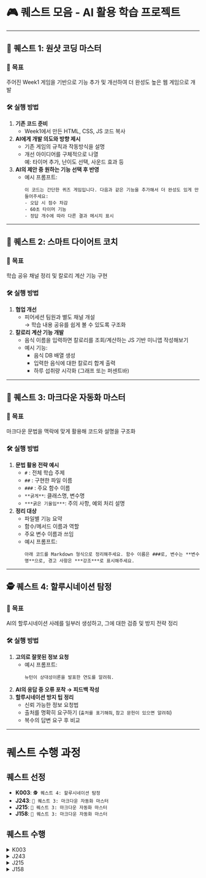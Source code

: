 # 🎮 퀘스트 모음 - AI 활용 학습 프로젝트

---

## 🧩 퀘스트 1: 원샷 코딩 마스터

### 🎯 목표

주어진 Week1 게임을 기반으로 기능 추가 및 개선하여 더 완성도 높은 웹 게임으로 개발

### 🛠 실행 방법

1. **기존 코드 준비**
   - Week1에서 만든 HTML, CSS, JS 코드 복사
2. **AI에게 개발 의도와 방향 제시**
   - 기존 게임의 규칙과 작동방식을 설명
   - 개선 아이디어를 구체적으로 나열  
     예: 타이머 추가, 난이도 선택, 사운드 효과 등
3. **AI의 제안 중 원하는 기능 선택 후 반영**
   - 예시 프롬프트:
     ```
     이 코드는 간단한 퀴즈 게임입니다. 다음과 같은 기능을 추가해서 더 완성도 있게 만들어주세요:
     - 오답 시 점수 차감
     - 60초 타이머 기능
     - 정답 개수에 따라 다른 결과 메시지 표시
     ```

---

## 🍎 퀘스트 2: 스마트 다이어트 코치

### 🎯 목표

학습 공유 채널 정리 및 칼로리 계산 기능 구현

### 🛠 실행 방법

1. **협업 개선**
   - 피어세션 팀원과 별도 채널 개설  
     → 학습 내용 공유를 쉽게 볼 수 있도록 구조화
2. **칼로리 계산 기능 개발**
   - 음식 이름을 입력하면 칼로리를 조회/계산하는 JS 기반 미니앱 작성해보기
   - 예시 기능:
     - 음식 DB 배열 생성
     - 입력한 음식에 대한 칼로리 합계 출력
     - 하루 섭취량 시각화 (그래프 또는 퍼센트바)

---

## 📘 퀘스트 3: 마크다운 자동화 마스터

### 🎯 목표

마크다운 문법을 맥락에 맞게 활용해 코드와 설명을 구조화

### 🛠 실행 방법

1. **문법 활용 전략 예시**
   - `#` : 전체 학습 주제
   - `##` : 구현한 파일 이름
   - `###` : 주요 함수 이름
   - `**굵게**`: 클래스명, 변수명
   - `***굵은 기울임***`: 주의 사항, 예외 처리 설명
2. **정리 대상**
   - 파일별 기능 요약
   - 함수/메서드 이름과 역할
   - 주요 변수 이름과 쓰임
   - 예시 프롬프트:
     ```
     아래 코드를 Markdown 형식으로 정리해주세요. 함수 이름은 ###로, 변수는 **변수명**으로, 경고 사항은 ***강조***로 표시해주세요.
     ```

---

## 🕵️ 퀘스트 4: 할루시네이션 탐정

### 🎯 목표

AI의 할루시네이션 사례를 일부러 생성하고, 그에 대한 검증 및 방지 전략 정리

### 🛠 실행 방법

1. **고의로 잘못된 정보 요청**
   - 예시 프롬프트:
     ```
     뉴턴이 상대성이론을 발표한 연도를 알려줘.
     ```
2. **AI의 응답 중 오류 포착 → 피드백 작성**
3. **할루시네이션 방지 팁 정리**
   - 신뢰 가능한 정보 요청법
   - 출처를 명확히 요구하기 (`출처를 표기해줘`, `참고 문헌이 있으면 알려줘`)
   - 복수의 답변 요구 후 비교

---
# 퀘스트 수행 과정

## 퀘스트 선정
- **K003**: `🕵️ 퀘스트 4: 할루시네이션 탐정`
- **J243**: `📘 퀘스트 3: 마크다운 자동화 마스터`
- **J215**: `📘 퀘스트 3: 마크다운 자동화 마스터`
- **J158**: `📘 퀘스트 3: 마크다운 자동화 마스터`

## 퀘스트 수행
<details>
<summary>K003</summary>

## 수행 결과
- 질문 및 답변
  - 2024년에 있었던 대한민국 대통령 선거 결과는?
  <br>=> 2025년 6월 3일에 치러진 한국의 **7대 대통령 선거(제 21대 대통령 선거)**는 다음과 같은 결과를 가져왔습니다..(생략)
  - 1970년대 대한민국에서 발행된 '해바라기'라는 잡지의 12월호 27페이지에 실린 기사의 제목은 무엇인가?
  <br>=> 죄송합니다만, 제가 조사한 자료에서는 1970년대 대한민국에서 발행된 『해바라기』라는 잡지의 12월호 27페이지에 실린 기사 제목을 정확히 찾을 수 없었습니다..(생략)
  - 세종대왕이 쓴 소설 '춘향전'의 줄거리를 알려줘
  <br>=> 사실, 세종대왕은 『춘향전』을 쓰지 않았습니다..(생략)
- 결과
   - AI 할루시네이션 사례를 생성하는데 실패했다.
   - 과거 AI 할루시네션이 많이 발생했던 이유
     - 단순한 확률 기반 텍스트 예측이 중심 -> 문법적으로 그럴듯하지만 사실 확인은 부실
     - 모델에 도메인 지식이나 외부 문서 접속 능력이 없었다
   - 최근에 AI 할루시네이션 현상이 많이 개선된 배경

     | 기술적 개선                                   | 설명                                  |
     | ---------------------------------------- | ----------------------------------- |
     | **사전 학습 데이터의 고도화**                       | 더 방대한 양의 고품질 데이터로 학습 → 더 많은 사실을 암기함 |
     | **RLHF (Human Feedback)**                | 사람이 평가하여 잘못된 응답을 교정 → 정답률 향상        |
     | **Chain-of-Thought & ReAct 추론**          | 단계적 사고, 외부 도구 호출 등으로 논리적 사고 가능      |
     | **Retrieval-Augmented Generation (RAG)** | 외부 문서 검색 후 참조 → 허위 정보 줄어듦           |
     | **Long context**                         | 더 많은 대화/문서 히스토리 참조 가능 → 맥락 오류 감소    |
     | **Fact-checking 회로 내장**                  | 최신 LLM은 내부적으로 참/거짓 추론 경로 학습됨        |

- AI 할루시네이션을 겪어본 경험
  - 바이브 코딩처럼 AI를 활용할 때 연속적이고 복잡한 대화 흐름 속에서는 AI 할루시네이션 현상을 겪었었다
  - 바이브 코딩시 AI 할루시네이션이 발생하는 원인

    | 원인                        | 설명                                        |
    | ------------------------- | ----------------------------------------- |
    | **맥락 오염 (context drift)** | 과거 질문에 기반한 응답이 누적되며, 점점 초기 의도와 어긋남        |
    | **헷갈리는 상태 유지**            | 변수 이름, 논리 흐름, 조건 등이 계속 바뀌면서 AI가 이전 흐름을 착각 |
    | **로컬 규칙 충돌**              | 새로운 지시가 이전 지시와 모순될 경우, 일관성 유지에 실패         |
    | **프롬프트 모호성**              | 질문이 “사람은 이해하지만 AI는 애매한” 상태일 때 추론 실패       |
    | **지연된 피드백 루프**            | 중간에 잘못된 흐름을 사용자가 정정하지 않으면 누적 오차 발생        |
      - ex)
         ```
         - 초기 질문:
            “이 코드에서 for문을 while로 바꿔줘”
         - 후속 질문:
            “이전 결과랑 비교해서 최적화해줘”
         
         → 이미 오류가 있는 코드에 기반한 요청이므로 AI가 잘못된 것을 기준 삼고 계속 생성
         ```

- 사용자 입장에서 AI 할루시네이션을 방지하기

  | 전략                               | 설명                         | 예시                                                                  |
  | -------------------------------- | -------------------------- | ------------------------------------------------------------------- |
  | **명확하고 구체적으로 질문하기**              | 애매하거나 열린 질문은 허위 생성 유도      | ❌ "AI 트렌드 알려줘" → ✅ "2023\~2024년 IEEE 기준 AI 연구 트렌드 3가지를 논문 기준으로 알려줘" |
  | **역할(Role) 부여**                  | AI에게 명확한 역할을 부여하면 일관성이 향상됨 | "당신은 전문 의료 컨설턴트입니다. 다음 문장을 설명해주세요…"                                 |
  | **정보 출처 요구하기**                   | 출처 기반 응답을 유도하면 허위 줄 가능성 감소 | "사실로 입증된 논문이나 공신력 있는 통계 기반으로 설명해줘"                                  |
  | **할 수 없는 것은 하지 말라고 명시**          | 무조건 답변하려는 성향 억제            | "확실하지 않으면 모른다고 답해줘" / "출처 없으면 추측하지 마"                               |
  | **단계적 추론 유도 (Chain-of-Thought)** | 답을 도출하는 과정을 쓰게 하면 오류 확률 감소 | "단계적으로 생각해봐. 먼저 조건을 정리하고, 다음으로 논리 전개를 해줘"                           |
  | **비교 질문은 제한하거나 정제**              | 허위 비교 생성 가능성이 높음           | "GPT-4와 Claude 3 중 성능이 더 좋다는 주장을 뒷받침할 실제 벤치마크를 보여줘"                 |

  
</details>

<details>
<summary>J243</summary>

### 스크립트

제가 짠 코드와 함께 아래처럼 스크립트를 작성해 마크다운 작성을 명령했습니다.

```
이건 내가 git add를 나만의 방식으로 구현한 myadd 명령어야. 
이 코드를 설명할건데 마크다운 형식으로 정리할거야.

# : 전체 학습 주제
## : 구현한 파일 이름
### : 주요 함수 이름
**굵게**: 클래스명, 변수명
***굵은 기울임***: 주의 사항, 예외 처리 설명

이외 필요한 부분은 기준을 정해서 정리하면 되고, 정리 대상은 

- 파일별 기능 요약 
- 함수/메서드 이름과 역할 
- 주요 변수 이름과 쓰임

정도?! 이제 정리해줘!
```



### 결과

아래처럼 문법활용 전략을 지키면서 정리를 해주었습니다.

````markdown
# 📘 Git `add` 명령어 모방 구현

## 📂 구현한 파일: `mygit-add.js`

로컬 `.git` 디렉토리의 `objects`, `index` 디렉토리 구조를 직접 조작하여 Git의 `add` 명령어를 모방한 사용자 정의 명령어 `myadd`를 구현한다.
 실행 예시:

```bash
$ node mygit-add.js <file>
```

------

## 🔧 주요 함수 목록과 역할

### `createBlobContent(filePath)`

- **역할**: 실제 파일 내용을 Git blob 형식으로 변환
- **반환값**: `Buffer` (blob header + 파일 내용)
- **상세**:
  - `blob ${content.length}\0` 형태의 헤더를 붙여 Git blob 포맷 생성

------

###  `hashObject(blobBuffer)`

- **역할**: 주어진 blob buffer를 SHA-1 해시로 변환
- **반환값**: 40자 길이의 해시 문자열 (hex)

------

###  `writeObjectToGit(hash, blobBuffer)`

- **역할**: `.git/objects/`에 blob 객체 저장
- **입력**:
  - **hash**: blob의 SHA-1 해시
  - **blobBuffer**: blob 데이터
- **동작**:
  - 경로: `.git/objects/<2자리>/<나머지 38자리>`
  - 존재 여부 확인 후 존재하면 ***[skip] 메시지 출력***
  - 없다면 압축 후 저장 (zlib 사용)

------

### `writeIndexEntry(filePath, shaHex)`

- **역할**: `.git/index` 파일에 새로운 인덱스 항목 추가
- **처리 흐름**:
  1. 파일 메타데이터 읽기 (ctime, mtime 등)
  2. **62바이트의 고정 길이 entry buffer 생성**
  3. SHA 해시 20바이트 저장
  4. 경로 길이를 **flags(2바이트)** 로 저장
  5. 총 길이를 8바이트 정렬
  6. 기존 `.git/index` 존재 여부에 따라 헤더/엔트리 병합
- ***주의사항***:
  - Git Index 파일의 구조를 따른다: `Header(12B) + Entry * N`
  - 새 entry를 추가할 때 **entry count를 수정**해야 한다

------

### `myadd()`

- **역할**: 전체 명령 실행을 담당하는 main 함수
- **입력**: 커맨드라인 인자로 전달된 `filePath`
- **동작 순서**:
  1. 파일이 지정되지 않았으면 ***에러 후 종료***
  2. `createBlobContent`로 blob 생성
  3. `hashObject`로 SHA-1 생성
  4. `writeObjectToGit`으로 `.git/objects`에 저장
  5. `writeIndexEntry`로 `.git/index`에 entry 등록
````



### 향후 활용 방안 및 느낀점

학습정리나 리드미를 작성할 때 생각의 흐름대로 일단 써놓고 AI로 미션과 정보의 흐름에 맞게 수정을 해달라는 요청을 자주 했었습니다. 그때마다 마크다운 문법을 활용하는 방식이 달라 수정된 흐름만 참고를 하여 다시 작성을 했었는데, 이런식으로 문법 활용 전략을 제시하면 수고를 덜 수 있을 것 같습니다.

</details>

<details>
<summary>J215</summary>

### 07/29 수행결과

- Day 11에 진행한 부스트 영상 서비스에서 Event Looper 클래스 코드를 예시에서 나온 문법으로 정리해달라고 프롬프트를 전달했습니다.

- 실행 결과
```
EventLooper.js
EventLooper 클래스
Node.js의 EventEmitter를 상속받아, 영상 처리 파이프라인(등록 → 변환 → 검증)을 이벤트 기반으로 관리하는 클래스입니다.

생성자 및 주요 변수
eventQueue: 이벤트 큐 객체
conversionModule: 변환 모듈
validationModule: 검증 모듈
isRunning: 루프 실행 상태
loopInterval: 루프 주기(ms)
intervalId: setInterval ID
processingStatus: 각 단계별 처리 상태를 저장하는 객체
주요 함수
### setupEventListeners
각 모듈 및 큐에서 발생하는 이벤트를 수신하여, 적절한 처리 함수로 연결합니다.
강조: 이벤트 연결이 누락되면 정상 동작하지 않으니 주의!
### start
루프를 시작하고, 주기적으로 큐를 확인하여 처리합니다.
이미 실행 중이면 중복 실행을 방지합니다.
### processQueues
등록, 변환, 검증 큐를 순차적으로 처리합니다.
### processRegistration / processConversion / processValidation
각 큐가 비어있지 않으면 dequeue 요청 이벤트를 발생시킵니다.
강조: 이미 처리 중이거나, 선행 단계가 진행 중이면 건너뜁니다.
### processRegistrationVideo / processConversionVideo / processValidationVideo
dequeue된 영상을 받아 다음 단계로 넘기거나, 실패 시 큐에 재등록합니다.
강조: 영상이 없거나 오류 발생 시 상태 플래그를 반드시 초기화해야 합니다.
### handleConversionData / handleValidationData
변환/검증 완료 시, 상태를 갱신하고 다음 큐에 등록하거나 상태 변경 이벤트를 발생시킵니다.
### stop
루프를 중지하고, interval을 해제합니다.
예외 처리 및 주의사항
각 처리 함수에서 오류 발생 시 콘솔에 에러 메시지를 출력하고, 상태 플래그를 적절히 초기화해야 합니다.
이벤트 기반 구조이므로, 이벤트 누락/중복에 주의해야 합니다.
```
   - 제가 직접 짠 함수이지만, 제가 Event Looper 클래스 구현을 설명할 때 보다 더욱 잘 설명해주는 것 같다고 느꼈습니다.
   - AI는 어떻게 사용하는 가에 따라 사용하는 방법이 무궁무진하다고 느꼈고 다음에는 문법을 좀 더 구체적으로 제시해서 실행해봐야겠다고 생각했습니다.

### 07/31 수행결과

- Day 13에 구현한 committ.js 파일을 요약해달라고 보냈습니다.
- 프롬프트는 아래 코드를 Markdown 형식으로 정리해주세요. 함수 이름은 ###로, 변수는 변수명으로, 경고 사항은 강조, 함수의 흐름이 잘 나타나도록 -> 화살표를 이용해서 정리해줘 와 같이 함수의 흐름 정리를 추가로 부탁했습니다.

- 수행 결과
## commit.js
### execute 함수
커밋 메시지를 받아 Git 커밋을 생성하는 함수입니다.
-----
**함수 흐름**
1. 입력 메시지 확인
   → message가 없으면
   → message를 입력해주세요 출력 후 종료

2. Git 저장소 존재 확인
   → .git 폴더가 없으면
   → Git repository가 없습니다. 출력 후 종료

3. index 파일 존재 확인
   → indexPath = index
   → index 파일이 없으면
   → index 파일이 생성되지 않았습니다. 출력 후 종료

4. index 파일 읽기 및 파싱
→ indexContent 읽기
→ JSON 파싱 실패 시
→ 인덱스를 읽어오는데 오류가 발생했습니다. 출력 후 종료

5. index 엔트리 확인
→ index.entries가 없거나 비어있으면
→ commit 할 것이 없습니다. 출력 후 종료

6. 트리 구조 생성
→ rootTree, filesByDirectory 등 초기화
→ index 엔트리를 디렉토리별로 분류
→ 각 디렉토리별로 Tree 객체 생성 및 파일 추가
→ 하위 디렉토리부터 상위 디렉토리로 트리 해시 생성
→ 상위 디렉토리에 하위 트리 추가

7. 루트 트리 해시 생성
→ rootTreeHash 저장

8. 부모 커밋 해시 확인
→ headPath = HEAD
→ HEAD가 ref면 참조 파일에서 커밋 해시 읽기
→ 아니면 HEAD 내용 사용
→ parentHashes에 저장

9. 커밋 정보 생성
→ timestamp, authorInfo 등 생성
→ Commit 객체 생성

10. 커밋 저장 및 HEAD 갱신
→ commitHash 저장
→ HEAD가 ref면 참조 파일에, 아니면 HEAD에 커밋 해시 기록
→ 최신 커밋 해시 및 메시지 출력

11. index 초기화
→ indexPath에 빈 엔트리 저장
→ 실패 시 index 초기화 실패 출력

**주요 변수**
- message: 커밋 메시지
- indexPath: index 경로
- index: 파싱된 인덱스 데이터
- rootTree: 루트 트리 객체
- filesByDirectory: 디렉토리별 파일 목록
- trees: 디렉토리별 트리 객체
- rootTreeHash: 루트 트리 해시
- parentHashes: 부모 커밋 해시 배열
- headPath: HEAD 경로
- commit: Commit 객체
- commitHash: 생성된 커밋 해시
-----
***경고 및 예외 처리***
- message, .git 폴더, index 파일, index 엔트리 등 필수 값이 없으면 즉시 종료
- index 파일 파싱, 커밋 저장, index 초기화 등에서 오류 발생 시 콘솔에 에러 메시지 출력
-----

</details>

<details>
<summary>J158</summary>
   
## Day.13 마크다운 형식으로 코드 설명 정리

```
아래 코드를 Markdown 형식으로 정리해주세요. 함수 이름은 ###로, 변수는 **변수명**으로, 경고 사항은 ***강조***로 표시해주세요.
```
- 예시 프롬프트를 이용해 이번에 구현한 코드 파일을 마크다운 형식으로 정리해 보았습니다.
- `함수 이름은 ###로`라는 프롬프트 내용을 마크다운 형식이 아니라 함수 이름을 나타내는 방식으로 이해하여 중복으로 나타난 것을 확인할 수 있었습니다.
- 변수명이나 강조할 사항은 프롬프트에 맞게 동작하는 것을 확인할 수 있었습니다.
- 함수 이름, 변수명, 경고 사항등을 마크다운 형식을 이용해 더욱 가독성 높게 마크다운으로 코드 설명을 작성할 수 있었습니다.

### 프롬프트 결과 (일부)
```
### ### `analyzeIndex()`

> `.git/index` 파일을 바이너리로 읽어 스테이징된 파일의 정보를 출력

* **indexPath**: `.git/index` 경로

* **entryCount**: 스테이징된 파일(entry)의 개수
  → `buffer.readUInt32BE(8)`로 읽음

* 루프 내부에서 수행:

  * **sha**: blob 오브젝트의 SHA-1 해시 (20바이트)
  * **filePath**: 파일 경로 추출
  * **blobPath**: `.git/objects/` 내부의 오브젝트 위치
  * 오브젝트 존재 여부 확인 후, 압축 해제하여 타입(blob) 출력

* **entryLength**, **pad**: index entry는 8바이트 정렬이 필요함 → 다음 offset 계산

> ***index 파일이 없으면 에러 출력 후 종료***

---
```
</details>
